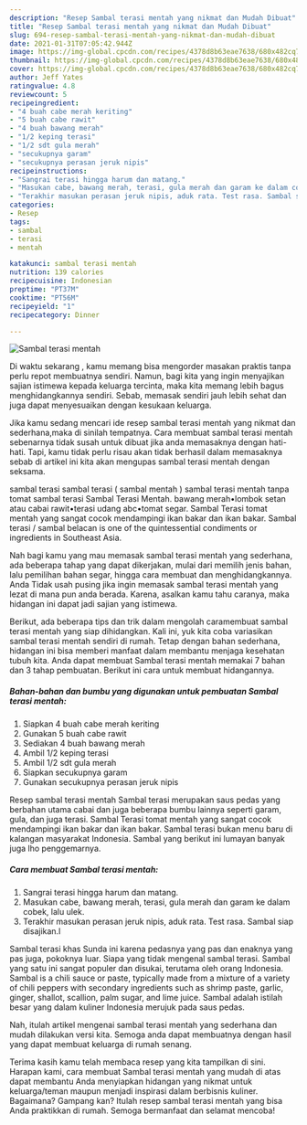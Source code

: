 ```yaml
---
description: "Resep Sambal terasi mentah yang nikmat dan Mudah Dibuat"
title: "Resep Sambal terasi mentah yang nikmat dan Mudah Dibuat"
slug: 694-resep-sambal-terasi-mentah-yang-nikmat-dan-mudah-dibuat
date: 2021-01-31T07:05:42.944Z
image: https://img-global.cpcdn.com/recipes/4378d8b63eae7638/680x482cq70/sambal-terasi-mentah-foto-resep-utama.jpg
thumbnail: https://img-global.cpcdn.com/recipes/4378d8b63eae7638/680x482cq70/sambal-terasi-mentah-foto-resep-utama.jpg
cover: https://img-global.cpcdn.com/recipes/4378d8b63eae7638/680x482cq70/sambal-terasi-mentah-foto-resep-utama.jpg
author: Jeff Yates
ratingvalue: 4.8
reviewcount: 5
recipeingredient:
- "4 buah cabe merah keriting"
- "5 buah cabe rawit"
- "4 buah bawang merah"
- "1/2 keping terasi"
- "1/2 sdt gula merah"
- "secukupnya garam"
- "secukupnya perasan jeruk nipis"
recipeinstructions:
- "Sangrai terasi hingga harum dan matang."
- "Masukan cabe, bawang merah, terasi, gula merah dan garam ke dalam cobek, lalu ulek."
- "Terakhir masukan perasan jeruk nipis, aduk rata. Test rasa. Sambal siap disajikan.l"
categories:
- Resep
tags:
- sambal
- terasi
- mentah

katakunci: sambal terasi mentah 
nutrition: 139 calories
recipecuisine: Indonesian
preptime: "PT37M"
cooktime: "PT56M"
recipeyield: "1"
recipecategory: Dinner

---
```



![Sambal terasi mentah](https://img-global.cpcdn.com/recipes/4378d8b63eae7638/680x482cq70/sambal-terasi-mentah-foto-resep-utama.jpg)

Di waktu  sekarang , kamu memang bisa mengorder masakan praktis tanpa perlu repot membuatnya sendiri. Namun, bagi kita yang ingin menyajikan sajian istimewa kepada keluarga tercinta, maka kita memang lebih bagus menghidangkannya sendiri. Sebab, memasak sendiri jauh lebih sehat dan juga dapat menyesuaikan dengan kesukaan keluarga.

Jika kamu sedang mencari ide resep sambal terasi mentah yang nikmat dan sederhana,maka di sinilah tempatnya. Cara membuat sambal terasi mentah  sebenarnya tidak susah untuk dibuat jika anda memasaknya dengan hati-hati. Tapi, kamu tidak perlu risau akan tidak berhasil dalam memasaknya 
sebab di artikel ini kita akan mengupas sambal terasi mentah dengan seksama.  

sambal terasi sambal terasi ( sambal mentah ) sambal terasi mentah tanpa tomat sambal terasi Sambal Terasi Mentah. bawang merah•lombok setan atau cabai rawit•terasi udang abc•tomat segar. Sambal Terasi tomat mentah yang sangat cocok mendampingi ikan bakar dan ikan bakar. Sambal terasi / sambal belacan is one of the quintessential condiments or ingredients in Southeast Asia.

Nah bagi kamu yang mau memasak sambal terasi mentah yang sederhana, ada beberapa tahap yang dapat dikerjakan, mulai dari memilih jenis bahan, lalu pemilihan bahan segar, hingga cara membuat dan menghidangkannya. Anda Tidak usah pusing jika ingin memasak sambal terasi mentah yang lezat di mana pun anda berada. Karena, asalkan kamu  tahu caranya, maka hidangan ini dapat jadi sajian yang istimewa.

Berikut, ada beberapa tips dan trik dalam mengolah caramembuat sambal terasi mentah yang siap dihidangkan. Kali ini, yuk kita coba variasikan sambal terasi mentah sendiri di rumah. Tetap dengan bahan sederhana, hidangan ini bisa memberi manfaat dalam membantu menjaga kesehatan tubuh kita. Anda dapat membuat Sambal terasi mentah memakai 7 bahan dan 3 tahap pembuatan. Berikut ini cara untuk membuat hidangannya.

<!--inarticleads1-->

##### Bahan-bahan dan bumbu yang digunakan untuk pembuatan Sambal terasi mentah:

1. Siapkan 4 buah cabe merah keriting
1. Gunakan 5 buah cabe rawit
1. Sediakan 4 buah bawang merah
1. Ambil 1/2 keping terasi
1. Ambil 1/2 sdt gula merah
1. Siapkan secukupnya garam
1. Gunakan secukupnya perasan jeruk nipis


Resep sambal terasi mentah Sambal terasi merupakan saus pedas yang berbahan utama cabai dan juga beberapa bumbu lainnya seperti garam, gula, dan juga terasi. Sambal Terasi tomat mentah yang sangat cocok mendampingi ikan bakar dan ikan bakar. Sambal terasi bukan menu baru di kalangan masyarakat Indonesia. Sambal yang berikut ini lumayan banyak juga lho penggemarnya. 

<!--inarticleads2-->

##### Cara membuat Sambal terasi mentah:

1. Sangrai terasi hingga harum dan matang.
1. Masukan cabe, bawang merah, terasi, gula merah dan garam ke dalam cobek, lalu ulek.
1. Terakhir masukan perasan jeruk nipis, aduk rata. Test rasa. Sambal siap disajikan.l


Sambal terasi khas Sunda ini karena pedasnya yang pas dan enaknya yang pas juga, pokoknya luar. Siapa yang tidak mengenal sambal terasi. Sambal yang satu ini sangat populer dan disukai, terutama oleh orang Indonesia. Sambal is a chili sauce or paste, typically made from a mixture of a variety of chili peppers with secondary ingredients such as shrimp paste, garlic, ginger, shallot, scallion, palm sugar, and lime juice. Sambal adalah istilah besar yang dalam kuliner Indonesia merujuk pada saus pedas. 

Nah, itulah artikel mengenai  sambal terasi mentah  yang sederhana dan mudah dilakukan versi kita. Semoga anda dapat membuatnya dengan hasil yang dapat membuat keluarga di rumah senang. 

Terima kasih kamu telah membaca resep yang kita tampilkan di sini. Harapan kami, cara membuat  Sambal terasi mentah yang mudah di atas dapat membantu Anda menyiapkan hidangan yang nikmat untuk keluarga/teman maupun menjadi inspirasi dalam berbisnis kuliner. Bagaimana? Gampang kan? Itulah resep sambal terasi mentah yang bisa Anda praktikkan di rumah. Semoga bermanfaat dan selamat mencoba!

